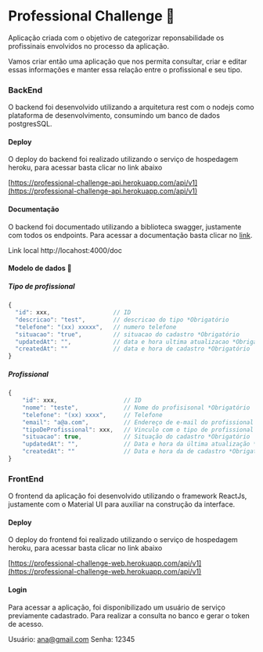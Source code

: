# Professional Challenge :game_die:

Aplicação criada com o objetivo de categorizar reponsabilidade os profissinais envolvidos no processo da aplicação. 

Vamos criar então uma aplicação que nos permita consultar, criar e editar essas informações e manter essa relação entre o profissional e seu tipo.

### BackEnd

O backend foi desenvolvido utilizando a arquitetura rest com o nodejs como plataforma de desenvolvimento, consumindo um banco de dados postgresSQL.

#### Deploy

O deploy do backend foi realizado utilizando o serviço de hospedagem heroku, para acessar basta clicar no link abaixo

[https://professional-challenge-api.herokuapp.com/api/v1](https://professional-challenge-api.herokuapp.com/api/v1)

#### Documentação
O backend foi documentado utilizando a biblioteca swagger, justamente com todos os endpoints. Para acessar a documentação basta clicar no [link](https://professional-challenge-api.herokuapp.com/doc).

Link local
http://locahost:4000/doc

#### Modelo de dados :memo:

##### Tipo de profissional
```js
{
  "id": xxx,                  // ID 
  "descricao": "test",        // descricao do tipo *Obrigatório
  "telefone": "(xx) xxxxx",   // numero telefone
  "situacao": "true",         // situacao do cadastro *Obrigatório
  "updatedAt": "",            // data e hora ultima atualizacao *Obrigatório
  "createdAt": ""             // data e hora de cadastro *Obrigatório
}
```

##### Profissional
```js
{
    "id": xxx,                   // ID
    "nome": "teste",             // Nome do profisisonal *Obrigatório
    "telefone": "(xx) xxxx",     // Telefone
    "email": "a@a.com",          // Endereço de e-mail do profissional
    "tipoDeProfissional": xxx,   // Vinculo com o tipo de profissional *Obrigatório
    "situacao": true,            // Situação do cadastro *Obrigatório
    "updatedAt": "",             // Data e hora da última atualização *Obrigatório
    "createdAt": ""              // Data e hora da de cadastro *Obrigatório
}
```

### FrontEnd

O frontend da aplicação foi desenvolvido utilizando o framework ReactJs, justamente com o Material UI para auxiliar na construção da interface.

#### Deploy

O deploy do frontend foi realizado utilizando o serviço de hospedagem heroku, para acessar basta clicar no link abaixo

[https://professional-challenge-web.herokuapp.com/api/v1](https://professional-challenge-web.herokuapp.com/api/v1)

#### Login

Para acessar a aplicação, foi disponibilizado um usuário de serviço previamente cadastrado. Para realizar a consulta no banco e gerar o token de acesso.

Usuário: ana@gmail.com
Senha: 12345
